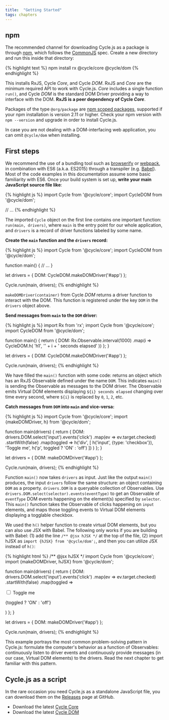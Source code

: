 ```yaml
---
title:  "Getting Started"
tags: chapters
---
```


<h2 id="npm">npm</h2>

The recommended channel for downloading Cycle.js as a package is through [npm](http://npmjs.org/), which follows the [CommonJS](http://wiki.commonjs.org/wiki/CommonJS) spec. Create a new directory and run this inside that directory:

{% highlight text %}
npm install rx @cycle/core @cycle/dom
{% endhighlight %}

This installs RxJS, Cycle *Core*, and Cycle *DOM*. RxJS and *Core* are the minimum required API to work with Cycle.js. *Core* includes a single function `run()`, and Cycle *DOM* is the standard DOM Driver providing a way to interface with the DOM. **RxJS is a peer dependency of Cycle *Core***.

Packages of the type `@org/package` are [npm scoped packages](https://docs.npmjs.com/getting-started/scoped-packages), supported if your npm installation is version 2.11 or higher. Check your npm version with `npm --version` and upgrade in order to install Cycle.js.

In case you are not dealing with a DOM-interfacing web application, you can omit `@cycle/dom` when installing.

<h2 id="first-steps">First steps</h2>

We recommend the use of a bundling tool such as [browserify](http://browserify.org/) or [webpack](http://webpack.github.io/), in combination with ES6 (a.k.a. ES2015) through a transpiler (e.g. [Babel](http://babeljs.io/)). Most of the code examples in this documentation assume some basic familiarity with ES6. Once your build system is set up, **write your main JavaScript source file like**:

{% highlight js %}
import Cycle from '@cycle/core';
import CycleDOM from '@cycle/dom';

// ...
{% endhighlight %}

The imported `Cycle` object on the first line contains one important function: `run(main, drivers)`, where `main` is the entry point for our whole application, and `drivers` is a record of driver functions labeled by some name.

**Create the `main` function and the `drivers` record:**

{% highlight js %}
import Cycle from '@cycle/core';
import CycleDOM from '@cycle/dom';

function main() {
  // ...
}

let drivers = {
  DOM: CycleDOM.makeDOMDriver('#app')
};

Cycle.run(main, drivers);
{% endhighlight %}

`makeDOMDriver(container)` from Cycle *DOM* returns a driver function to interact with the DOM. This function is registered under the key `DOM` in the `drivers` object above.

**Send messages from `main` to the `DOM` driver:**

{% highlight js %}
import Rx from 'rx';
import Cycle from '@cycle/core';
import CycleDOM from '@cycle/dom';

function main() {
  return {
    DOM: Rx.Observable.interval(1000)
      .map(i => CycleDOM.h(
        'h1', '' + i + ' seconds elapsed'
      ))
  };
}

let drivers = {
  DOM: CycleDOM.makeDOMDriver('#app')
};

Cycle.run(main, drivers);
{% endhighlight %}

We have filled the `main()` function with some code: returns an object which has an RxJS Observable defined under the name `DOM`. This indicates `main()` is sending the Observable as messages to the DOM driver. The Observable emits Virtual DOM elements displaying `${i} seconds elapsed` changing over time every second, where `${i}` is replaced by `0`, `1`, `2`, etc.

**Catch messages from `DOM` into `main` and vice-versa:**

{% highlight js %}
import Cycle from '@cycle/core';
import {makeDOMDriver, h} from '@cycle/dom';

function main(drivers) {
  return {
    DOM: drivers.DOM.select('input').events('click')
      .map(ev => ev.target.checked)
      .startWith(false)
      .map(toggled =>
        h('div', [
          h('input', {type: 'checkbox'}), 'Toggle me',
          h('p', toggled ? 'ON' : 'off')
        ])
      )
  };
}

let drivers = {
  DOM: makeDOMDriver('#app')
};

Cycle.run(main, drivers);
{% endhighlight %}

Function `main()` now takes `drivers` as input. Just like the output `main()` produces, the input `drivers` follow the same structure: an object containing `DOM` as a property. `drivers.DOM` is a queryable collection of Observables. Use `drivers.DOM.select(selector).events(eventType)` to get an Observable of `eventType` DOM events happening on the element(s) specified by `selector`. This `main()` function takes the Observable of clicks happening on `input` elements, and maps those toggling events to Virtual DOM elements displaying a togglable checkbox.

We used the `h()` helper function to create virtual DOM elements, but you can also use JSX with Babel. The following only works if you are building with Babel: (1) add the line `/** @jsx hJSX */` at the top of the file, (2) import hJSX as `import {hJSX} from '@cycle/dom';`, and then you can utilize JSX instead of `h()`:

{% highlight html %}
/** @jsx hJSX */
import Cycle from '@cycle/core';
import {makeDOMDriver, hJSX} from '@cycle/dom';

function main(drivers) {
  return {
    DOM: drivers.DOM.select('input').events('click')
      .map(ev => ev.target.checked)
      .startWith(false)
      .map(toggled =>
        <div>
          <input type="checkbox" /> Toggle me
          <p>{toggled ? 'ON' : 'off'}</p>
        </div>
      )
  };
}

let drivers = {
  DOM: makeDOMDriver('#app')
};

Cycle.run(main, drivers);
{% endhighlight %}

This example portrays the most common problem-solving pattern in Cycle.js: formulate the computer's behavior as a function of Observables: continuously listen to driver events and continuously provide messages (in our case, Virtual DOM elements) to the drivers. Read the next chapter to get familiar with this pattern.

<h2 id="cyclejs-as-a-script">Cycle.js as a script</h2>

In the rare occasion you need Cycle.js as a standalone JavaScript file, you can download them on the [Releases](https://github.com/cyclejs/cycle-core/releases) page at GitHub.

- Download the latest [Cycle Core](https://github.com/cyclejs/cycle-core/releases)
- Download the latest [Cycle DOM](https://github.com/cyclejs/cycle-dom/releases)
